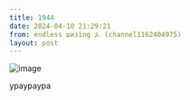 ```yaml
---
title: 1944
date: 2024-04-10 21:29:21
from: endless шизing ⍼ (channel1162404975)
layout: post
---
```


![image](photos/photo_303@10-04-2024_21-29-21.jpg)

ураураура
